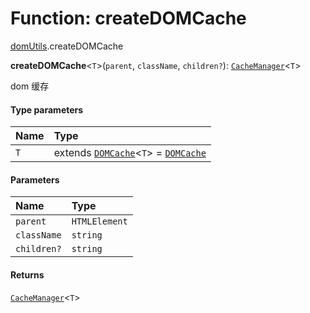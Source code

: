# Function: createDOMCache

[domUtils](/auto-docs/utils/modules/domUtils.md).createDOMCache

**createDOMCache**<`T`>(`parent`, `className`, `children?`): [`CacheManager`](/auto-docs/utils/interfaces/CacheManager.md)<`T`>

dom 缓存

#### Type parameters

| Name | Type |
| :------ | :------ |
| `T` | extends [`DOMCache`](/auto-docs/utils/interfaces/DOMCache.md)<`T`> = [`DOMCache`](/auto-docs/utils/interfaces/DOMCache.md) |

#### Parameters

| Name | Type |
| :------ | :------ |
| `parent` | `HTMLElement` |
| `className` | `string` | () => `HTMLElement` |
| `children?` | `string` |

#### Returns

[`CacheManager`](/auto-docs/utils/interfaces/CacheManager.md)<`T`>
